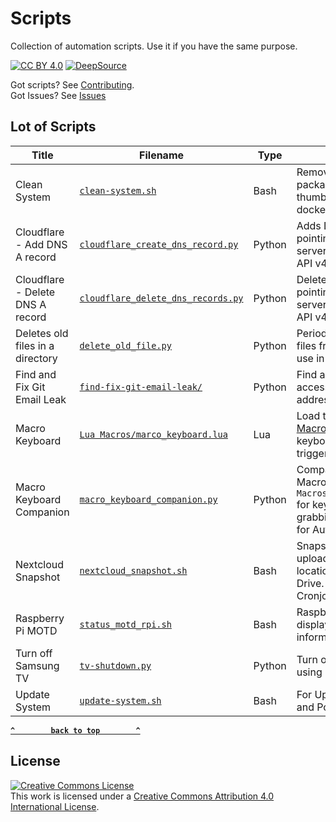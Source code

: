 # Scripts
Collection of automation scripts. Use it if you have the same purpose.

[![CC BY 4.0](https://img.shields.io/badge/license-CC%20BY%204.0-brightgreen)](license.md)
[![DeepSource](https://deepsource.io/gh/bearlike/scripts.svg/)](https://deepsource.io/gh/bearlike/scripts/)

Got scripts? See [Contributing](.github/CONTRIBUTING.md).
<br> Got Issues? See [Issues](https://github.com/bearlike/scripts/issues)

## Lot of Scripts

| **Title**                        | **Filename**                                                                       | **Type** | **Description**                                                                                                                       |
|----------------------------------|------------------------------------------------------------------------------------|----------|---------------------------------------------------------------------------------------------------------------------------------------|
| Clean System                     | [`clean-system.sh`](bash/clean-system.sh)                                          | Bash     | Removing unused `apt` packages, kernels, thumbnail cache, and docker objects.                                                         |
| Cloudflare - Add DNS A record    | [`cloudflare_create_dns_record.py`](python/cloudflare_create_dns_record.py)        | Python   | Adds DNS A record pointing to a mentioned server using Cloudflare API v4.                                                             |
| Cloudflare - Delete DNS A record | [`cloudflare_delete_dns_records.py`](python/cloudflare_delete_dns_records.py)      | Python   | Deletes DNS A record pointing to a mentioned server using Cloudflare API v4.                                                          |
| Deletes old files in a directory | [`delete_old_file.py`](python/delete_old_file.py)                                  | Python   | Periodically deletes old files from a directory. For use in torrent box(es).                                                          |
| Find and Fix Git Email Leak      | [`find-fix-git-email-leak/`](https://github.com/bearlike/find-fix-git-email-leak/) | Python   | Find and Fix publicly accessible commit email addresses.                                                                              |
| Macro Keyboard                   | [`Lua Macros/marco_keyboard.lua`](lua/Lua%20Macros/marco_keyboard.lua)             | Lua      | Load this script in [Lua Macros](https://github.com/me2d13/luamacros) to use multiple-keyboards for macro-triggerring application.    |
| Macro Keyboard Companion         | [`macro_keyboard_companion.py`](python/macro_keyboard_companion.py)                | Python   | Companion script for my Macro Keyboard. `Lua Macros/marco_keyboard.lua` for keyboard input grabbing. Basic alternative for AutoHotKey.|
| Nextcloud Snapshot               | [`nextcloud_snapshot.sh`](bash/nextcloud_snapshot.sh)                              | Bash     | Snapshot Nextcloud and uploads to remote locations such as Google Drive. Can be used as a Cronjob.                                    |
| Raspberry Pi MOTD                | [`status_motd_rpi.sh`](bash/status_motd_rpi.sh)                                    | Bash     | Raspberry Pi MOTD that displays basic system information on login.                                                                    |
| Turn off Samsung TV              | [`tv-shutdown.py`](python/tv-shutdown.py)                                          | Python   | Turn off Samsung TV using `samsungctl`.                                                                                               |
| Update System                    | [`update-system.sh`](bash/update-system.sh)                                        | Bash     | For Updating `apt` Packages and Portainer via docker.                                                                                 |


**[`^        back to top        ^`](#Scripts)**


## License
[![Creative Commons License](http://i.creativecommons.org/l/by/4.0/88x31.png)](http://creativecommons.org/licenses/by/4.0/)
<br> This work is licensed under a [Creative Commons Attribution 4.0 International License](http://creativecommons.org/licenses/by/4.0/).
